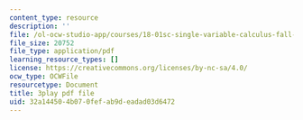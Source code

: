 ```yaml
---
content_type: resource
description: ''
file: /ol-ocw-studio-app/courses/18-01sc-single-variable-calculus-fall-2010/32a144504b070fefab9deadad03d6472_UBh66KVAJI.pdf
file_size: 20752
file_type: application/pdf
learning_resource_types: []
license: https://creativecommons.org/licenses/by-nc-sa/4.0/
ocw_type: OCWFile
resourcetype: Document
title: 3play pdf file
uid: 32a14450-4b07-0fef-ab9d-eadad03d6472
---
```

